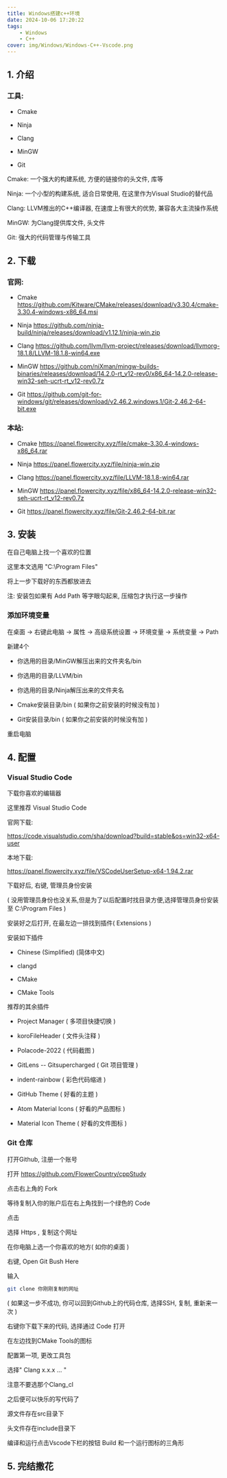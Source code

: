 ```yaml
---
title: Windows搭建c++环境
date: 2024-10-06 17:20:22
tags:
    - Windows
    - C++
cover: img/Windows/Windows-C++-Vscode.png
---
```


## 1. 介绍
### 工具:
- Cmake

- Ninja

- Clang

- MinGW

- Git

Cmake: 一个强大的构建系统, 方便的链接你的头文件, 库等

Ninja: 一个小型的构建系统, 适合日常使用, 在这里作为Visual Studio的替代品

Clang: LLVM推出的C++编译器, 在速度上有很大的优势, 兼容各大主流操作系统

MinGW: 为Clang提供库文件, 头文件

Git: 强大的代码管理与传输工具

## 2. 下载
### 官网:
- Cmake
https://github.com/Kitware/CMake/releases/download/v3.30.4/cmake-3.30.4-windows-x86_64.msi

- Ninja
https://github.com/ninja-build/ninja/releases/download/v1.12.1/ninja-win.zip

- Clang
https://github.com/llvm/llvm-project/releases/download/llvmorg-18.1.8/LLVM-18.1.8-win64.exe

- MinGW
https://github.com/niXman/mingw-builds-binaries/releases/download/14.2.0-rt_v12-rev0/x86_64-14.2.0-release-win32-seh-ucrt-rt_v12-rev0.7z

- Git
https://github.com/git-for-windows/git/releases/download/v2.46.2.windows.1/Git-2.46.2-64-bit.exe

### 本站:

- Cmake
https://panel.flowercity.xyz/file/cmake-3.30.4-windows-x86_64.rar

- Ninja
https://panel.flowercity.xyz/file/ninja-win.zip

- Clang
https://panel.flowercity.xyz/file/LLVM-18.1.8-win64.rar

- MinGW
https://panel.flowercity.xyz/file/x86_64-14.2.0-release-win32-seh-ucrt-rt_v12-rev0.7z

- Git
https://panel.flowercity.xyz/file/Git-2.46.2-64-bit.rar

## 3. 安装
在自己电脑上找一个喜欢的位置

这里本文选用 "C:\Program Files"

将上一步下载好的东西都放进去

注: 安装包如果有 Add Path 等字眼勾起来, 压缩包才执行这一步操作

### 添加环境变量

在桌面 -> 右键此电脑 -> 属性 -> 高级系统设置 -> 环境变量 -> 系统变量 -> Path

新建4个

- 你选用的目录/MinGW解压出来的文件夹名/bin

- 你选用的目录/LLVM/bin

- 你选用的目录/Ninja解压出来的文件夹名

- Cmake安装目录/bin ( 如果你之前安装的时候没有加 )

- Git安装目录/bin ( 如果你之前安装的时候没有加 )

重启电脑

## 4. 配置

### Visual Studio Code

下载你喜欢的编辑器

这里推荐 Visual Studio Code

官网下载:

https://code.visualstudio.com/sha/download?build=stable&os=win32-x64-user

本地下载:

https://panel.flowercity.xyz/file/VSCodeUserSetup-x64-1.94.2.rar

下载好后, 右键, 管理员身份安装

( 没用管理员身份也没关系,但是为了以后配置时找目录方便,选择管理员身份安装至 C:\Program Files )

安装好之后打开, 在最左边一排找到插件( Extensions )

安装如下插件

- Chinese (Simplified) (简体中文)

- clangd

- CMake

- CMake Tools

推荐的其余插件

- Project Manager ( 多项目快捷切换 )

- koroFileHeader ( 文件头注释 )

- Polacode-2022 ( 代码截图 )

- GitLens -- Gitsupercharged ( Git 项目管理 )

- indent-rainbow ( 彩色代码缩进 )

- GitHub Theme ( 好看的主题 )

- Atom Material Icons ( 好看的产品图标 )

- Material Icon Theme ( 好看的文件图标 )

### Git 仓库

打开Github, 注册一个账号

打开 https://github.com/FlowerCountry/cppStudy

点击右上角的 Fork

等待复制入你的账户后在右上角找到一个绿色的 Code

点击

选择 Https , 复制这个网址

在你电脑上选一个你喜欢的地方( 如你的桌面 )

右键, Open Git Bush Here

输入

``` bash
git clone 你刚刚复制的网址
```

( 如果这一步不成功, 你可以回到Github上的代码仓库, 选择SSH, 复制, 重新来一次 )

右键你下载下来的代码, 选择通过 Code 打开

在左边找到CMake Tools的图标

配置第一项, 更改工具包

选择" Clang x.x.x ... "

注意不要选那个Clang_cl

之后便可以快乐的写代码了

源文件存在src目录下

头文件存在include目录下

编译和运行点击Vscode下栏的按钮 Build 和一个运行图标的三角形

## 5. 完结撒花